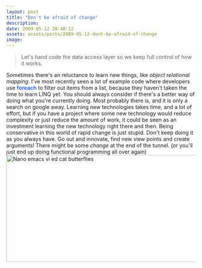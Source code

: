 ```yaml
---
layout: post
title: "Don't be afraid of change"
description:
date: 2009-05-12 20:40:12
assets: assets/posts/2009-05-12-dont-be-afraid-of-change
image: 
---
```


<blockquote>Let's hand code the data access layer so we keep full control of how it works.</blockquote>
<p>Sometimes there's an reluctance to learn new things, like <em>object relational mapping</em>. I've most recently seen a lot of example code where developers use <strong><span style="color: #3366ff;">foreach</span></strong> to filter out items from a list, because they haven't taken the time to learn LINQ yet.  You should always consider if there's a better way of doing what you're currently doing. Most probably there is, and it is only a search on google away.  Learning new technologies takes time, and a lot of effort, but if you have a project where some new technology would reduce complexity or just reduce the amount of work, it could be seen as an investment learning the new technology right there and then.  Being conservative in this world of rapid change is just stupid. Don't keep doing it as you always have. Go out and innovate, find new view points and create arguments! There might be some <em>change</em> at the end of the tunnel. (or you'll just end up doing functional programming all over again)  <img class="alignleft size-full wp-image-303" title="Nano emacs vi ed cat butterflies" src="http://litemedia.info/media/Default/Mint/0369f2ece4ec335c34d04a7658d63ae6.png" alt="Nano emacs vi ed cat butterflies" width="518" height="284" /></p>
